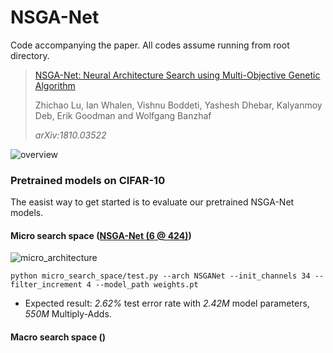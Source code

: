﻿# NSGA-Net
Code accompanying the paper. All codes assume running from root directory. 
> [NSGA-Net: Neural Architecture Search using Multi-Objective Genetic Algorithm](https://arxiv.org/abs/1810.03522)
>
> Zhichao Lu, Ian Whalen, Vishnu Boddeti, Yashesh Dhebar, Kalyanmoy Deb, Erik Goodman and Wolfgang Banzhaf
>
> *arXiv:1810.03522*

![overview](https://github.com/ianwhale/nsga-net/blob/beta/img/overview_redraw.png  "Overview of NSGA-Net")

### Pretrained models on CIFAR-10
The easist way to get started is to evaluate our pretrained NSGA-Net models.
#### Micro search space ([NSGA-Net (6 @ 424)](https://drive.google.com/file/d/16v60Ex2C2ZNwCFACTEPZJrpVU9x5OWPj/view?usp=sharing))
![micro_architecture](https://github.com/ianwhale/nsga-net/blob/beta/img/cells.png  "Normal&Reduction Cells")

```python micro_search_space/test.py --arch NSGANet --init_channels 34 --filter_increment 4 --model_path weights.pt```
- Expected result: *2.62%* test error rate with *2.42M* model parameters, *550M* Multiply-Adds.
#### Macro search space ()


